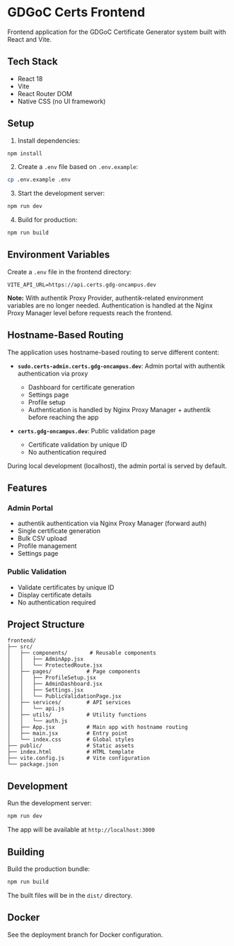 # GDGoC Certs Frontend

Frontend application for the GDGoC Certificate Generator system built with React and Vite.

## Tech Stack

- React 18
- Vite
- React Router DOM
- Native CSS (no UI framework)

## Setup

1. Install dependencies:
```bash
npm install
```

2. Create a `.env` file based on `.env.example`:
```bash
cp .env.example .env
```

3. Start the development server:
```bash
npm run dev
```

4. Build for production:
```bash
npm run build
```

## Environment Variables

Create a `.env` file in the frontend directory:

```env
VITE_API_URL=https://api.certs.gdg-oncampus.dev
```

**Note:** With authentik Proxy Provider, authentik-related environment variables are no longer needed. Authentication is handled at the Nginx Proxy Manager level before requests reach the frontend.

## Hostname-Based Routing

The application uses hostname-based routing to serve different content:

- **`sudo.certs-admin.certs.gdg-oncampus.dev`**: Admin portal with authentik authentication via proxy
  - Dashboard for certificate generation
  - Settings page
  - Profile setup
  - Authentication is handled by Nginx Proxy Manager + authentik before reaching the app

- **`certs.gdg-oncampus.dev`**: Public validation page
  - Certificate validation by unique ID
  - No authentication required

During local development (localhost), the admin portal is served by default.

## Features

### Admin Portal
- authentik authentication via Nginx Proxy Manager (forward auth)
- Single certificate generation
- Bulk CSV upload
- Profile management
- Settings page

### Public Validation
- Validate certificates by unique ID
- Display certificate details
- No authentication required

## Project Structure

```
frontend/
├── src/
│   ├── components/       # Reusable components
│   │   ├── AdminApp.jsx
│   │   └── ProtectedRoute.jsx
│   ├── pages/           # Page components
│   │   ├── ProfileSetup.jsx
│   │   ├── AdminDashboard.jsx
│   │   ├── Settings.jsx
│   │   └── PublicValidationPage.jsx
│   ├── services/        # API services
│   │   └── api.js
│   ├── utils/           # Utility functions
│   │   └── auth.js
│   ├── App.jsx          # Main app with hostname routing
│   ├── main.jsx         # Entry point
│   └── index.css        # Global styles
├── public/              # Static assets
├── index.html           # HTML template
├── vite.config.js       # Vite configuration
└── package.json
```

## Development

Run the development server:
```bash
npm run dev
```

The app will be available at `http://localhost:3000`

## Building

Build the production bundle:
```bash
npm run build
```

The built files will be in the `dist/` directory.

## Docker

See the deployment branch for Docker configuration.
